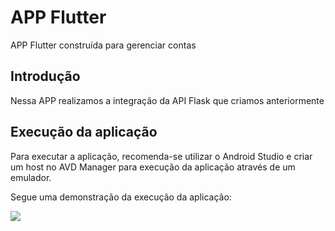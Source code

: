 # APP Flutter
APP Flutter construída para gerenciar contas

## Introdução

Nessa APP realizamos a integração da API Flask que criamos anteriormente

## Execução da aplicação
Para executar a aplicação, recomenda-se utilizar o Android Studio e criar um host no AVD Manager para execução da aplicação através de um emulador.

Segue uma demonstração da execução da aplicação:

![](VideoFlask.gif)